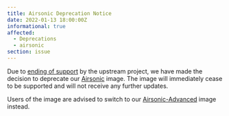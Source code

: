 ```yaml
---
title: Airsonic Deprecation Notice
date: 2022-01-13 18:00:00Z
informational: true
affected:
  - Deprecations
  - airsonic
section: issue
---
```


Due to [ending of support](https://github.com/airsonic/airsonic#airsonic-isnt-maintained-anymore-you-should-migrate-to-airsonic-advanced-instead) by the upstream project, we have made the decision to deprecate our [Airsonic](https://github.com/linuxserver/docker-airsonic) image. The image will immediately cease to be supported and will not receive any further updates.

Users of the image are advised to switch to our [Airsonic-Advanced](https://github.com/linuxserver/docker-airsonic-advanced) image instead.
